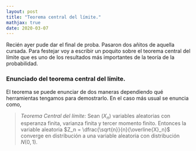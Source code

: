 ```yaml
---
layout: post
title: "Teorema central del límite."
mathjax: true
date: 2020-03-07
---
```


Recién ayer pude dar el final de proba. Pasaron dos añitos de aquella cursada. Para festejar voy a escribir un poquito sobre el teorema central del límite que es uno de los resultados más importantes de la teoría de la probabilidad.

### Enunciado del teorema central del límite.

El teorema se puede enunciar de dos maneras dependiendo qué herramientas tengamos para demostrarlo. En el caso más usual se enuncia como,
> *Teorema Central del límite:* Sean $(X_n)$ variables aleatorias con esperanza finita, varianza finita y tercer momento finito. Entonces la variable aleatoria $Z_n = \dfrac{\sqrt{n}}{n}{\overline{X}_n}$ converge en distribución a una variable aleatoria con distribución $N(0,1)$.
